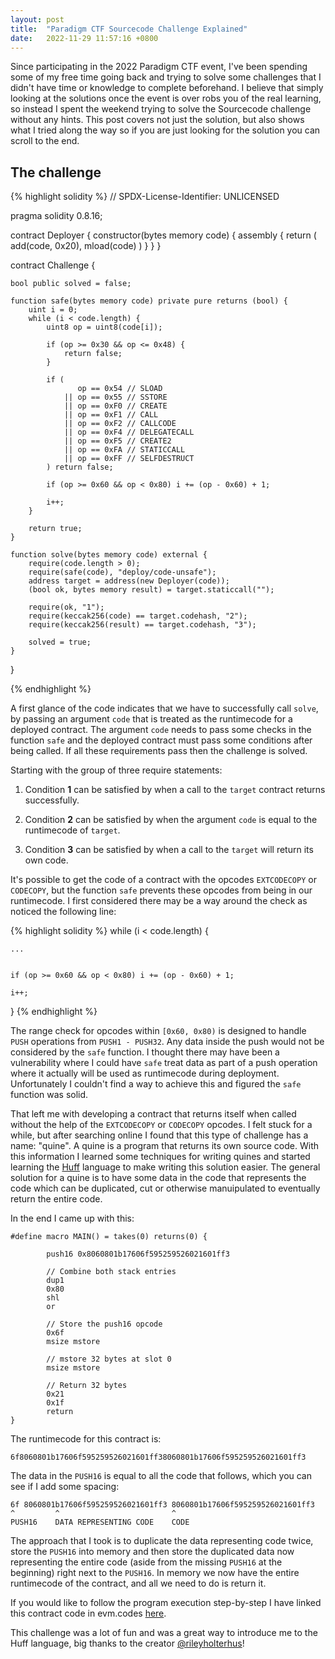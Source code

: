 ```yaml
---
layout: post
title:  "Paradigm CTF Sourcecode Challenge Explained"
date:   2022-11-29 11:57:16 +0800
---
```


Since participating in the 2022 Paradigm CTF event, I've been spending some of my free time going back and trying to solve some challenges that I didn't have time or knowledge to complete beforehand. I believe that simply looking at the solutions once the event is over robs you of the real learning, so instead I spent the weekend trying to solve the Sourcecode challenge without any hints. This post covers not just the solution, but also shows what I tried along the way so if you are just looking for the solution you can scroll to the end.

## The challenge

{% highlight solidity %}
// SPDX-License-Identifier: UNLICENSED

pragma solidity 0.8.16;

contract Deployer {
    constructor(bytes memory code) {
        assembly {
            return (
                add(code, 0x20),
                mload(code)
            )
        }
    }
}

contract Challenge {

    bool public solved = false;

    function safe(bytes memory code) private pure returns (bool) {
        uint i = 0;
        while (i < code.length) {
            uint8 op = uint8(code[i]);

            if (op >= 0x30 && op <= 0x48) {
                return false;
            }

            if (
                   op == 0x54 // SLOAD
                || op == 0x55 // SSTORE
                || op == 0xF0 // CREATE
                || op == 0xF1 // CALL
                || op == 0xF2 // CALLCODE
                || op == 0xF4 // DELEGATECALL
                || op == 0xF5 // CREATE2
                || op == 0xFA // STATICCALL
                || op == 0xFF // SELFDESTRUCT
            ) return false;
            
            if (op >= 0x60 && op < 0x80) i += (op - 0x60) + 1;
            
            i++;
        }
        
        return true;
    }

    function solve(bytes memory code) external {
        require(code.length > 0);
        require(safe(code), "deploy/code-unsafe");
        address target = address(new Deployer(code));
        (bool ok, bytes memory result) = target.staticcall("");

        require(ok, "1");
        require(keccak256(code) == target.codehash, "2");
        require(keccak256(result) == target.codehash, "3");

        solved = true;
    }
}

{% endhighlight %}

A first glance of the code indicates that we have to successfully call `solve`, by passing an argument `code` that is treated as the runtimecode for a deployed contract. The argument `code` needs to pass some checks in the function `safe` and the deployed contract must pass some conditions after being called. If all these requirements pass then the challenge is solved.

Starting with the group of three require statements:

1. Condition **1** can be satisfied by when a call to the `target` contract returns successfully.

2. Condition **2** can be satisfied by when the argument `code` is equal to the runtimecode of `target`.

3. Condition **3** can be satisfied by when a call to the `target` will return its own code.

It's possible to get the code of a contract with the opcodes `EXTCODECOPY` or `CODECOPY`, but the function `safe` prevents these opcodes from being in our runtimecode. I first considered there may be a way around the check as noticed the following line:

{% highlight solidity %}
while (i < code.length) {

	...

            
	if (op >= 0x60 && op < 0x80) i += (op - 0x60) + 1;

	i++;
}
{% endhighlight %}

The range check for opcodes within `[0x60, 0x80)` is designed to handle `PUSH` operations from `PUSH1 - PUSH32`. Any data inside the push would not be considered by the `safe` function. I thought there may have been a vulnerability where I could have `safe` treat data as part of a push operation where it actually will be used as runtimecode during deployment. Unfortunately I couldn't find a way to achieve this and figured the `safe` function was solid.

That left me with developing a contract that returns itself when called without the help of the `EXTCODECOPY` or `CODECOPY` opcodes. I felt stuck for a while, but after searching online I found that this type of challenge has a name: "quine". A quine is a program that returns its own source code. With this information I learned some techniques for writing quines and started learning the [Huff](https://huff.sh/) language to make writing this solution easier. The general solution for a quine is to have some data in the code that represents the code which can be duplicated, cut or otherwise manuipulated to eventually return the entire code. 

In the end I came up with this:

```
#define macro MAIN() = takes(0) returns(0) {

        push16 0x8060801b17606f595259526021601ff3

        // Combine both stack entries
        dup1
        0x80
        shl
        or

        // Store the push16 opcode
        0x6f
        msize mstore

        // mstore 32 bytes at slot 0
        msize mstore

        // Return 32 bytes
        0x21
        0x1f
        return
}
```

The runtimecode for this contract is: 

```
6f8060801b17606f595259526021601ff38060801b17606f595259526021601ff3
```

The data in the `PUSH16` is equal to all the code that follows, which you can see if I add some spacing:


```
6f 8060801b17606f595259526021601ff3 8060801b17606f595259526021601ff3
^         ^                         ^
PUSH16    DATA REPRESENTING CODE    CODE
```

The approach that I took is to duplicate the data representing code twice, store the `PUSH16` into memory and then store the duplicated data now representing the entire code (aside from the missing `PUSH16` at the beginning) right next to the `PUSH16`. In memory we now have the entire runtimecode of the contract, and all we need to do is return it.

If you would like to follow the program execution step-by-step I have linked this contract code in evm.codes [here](https://www.evm.codes/playground?fork=merge&unit=Wei&codeType=Bytecode&code='6f~~'~80z801b17z6fyyz21z1ff3z60y5952%01yz~_).

This challenge was a lot of fun and was a great way to introduce me to the Huff language, big thanks to the creator [@rileyholterhus](https://mobile.twitter.com/rileyholterhus)!

[jekyll-docs]: https://jekyllrb.com/docs/home
[jekyll-gh]:   https://github.com/jekyll/jekyll
[jekyll-talk]: https://talk.jekyllrb.com/
